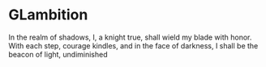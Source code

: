 # GLambition
In the realm of shadows, I, a knight true, shall wield my blade with honor. With each step, courage kindles, and in the face of darkness, I shall be the beacon of light, undiminished
